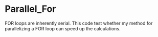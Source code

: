 # Parallel_For
FOR loops are inherently serial. This code test whether my method for parallelizing a FOR loop can speed up the calculations.
